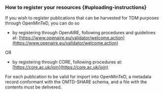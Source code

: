 ### How to register your resources {#uploading-instructions}

If you wish to register publications that can be harvested for TDM purposes through OpenMinTeD, you can do so

* by registering through OpenAIRE, following procedures and guidelines at: [https://www.openaire.eu/validator/welcome.action](https://www.openaire.eu/validator/welcome.action)

OR

* by registering through CORE, following procedures at: [https://core.ac.uk/join](https://core.ac.uk/join)

For each publication to be valid for import into OpenMinTeD, a metadata record conformant with the OMTD-SHARE schema, and a file with the contents must be delivered.

